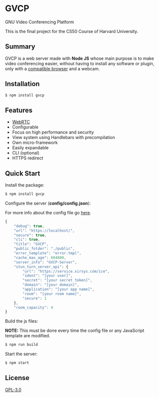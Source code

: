# GVCP
GNU Video Conferencing Platform

This is the final project for the CS50 Course of Harvard University.

## Summary

  GVCP is a web server made with **Node JS** whose main purpose is to make video conferencing easier, without having to install any software or plugin, only with a [compatible browser](http://www.webrtc.org) and a webcam.

## Installation

```bash
$ npm install gvcp
```

## Features

  * [WebRTC](https://webrtc.org/) 
  * Configurable
  * Focus on high performance and security
  * View system using Handlebars with precompilation
  * Own micro-framework
  * Easily expandable
  * CLI (optional)
  * HTTPS redirect

## Quick Start

  Install the package:

```bash
$ npm install gvcp
```

  Configure the server (**config/config.json**):

  For more info about the config file go [here](config/README.md).

```js
{
    "debug": true,
    "url": "https://localhost/",
    "secure": true,
    "cli": true,
    "title": "GVCP",
    "public_folder": "./public",
    "error_template": "error.tmpl",
    "cache_max_age": 604800,
    "server_info": "GVCP-Server",
    "stun_turn_server_api": {
        "url": "https://service.xirsys.com/ice",
        "ident": "[your user]",
        "secret": "[your secret token]",
        "domain": "[your domain]",
        "application": "[your app name]",
        "room": "[your room name]",
        "secure": 1
    },
    "room_capacity": 4
}
```

  Build the js files:

  **NOTE:** This must be done every time the config file or any JavaScript template are modified.

```bash
$ npm run build
```

  Start the server:

```bash
$ npm start
```

## License

  [GPL-3.0](LICENSE)


